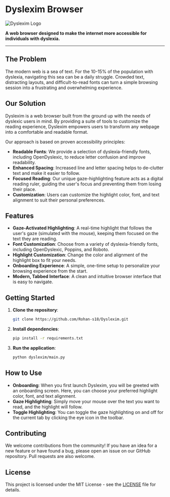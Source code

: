 # Dyslexim Browser

![Dyslexim Logo](https://raw.githubusercontent.com/Rohan-s18/Dyslexim/main/assets/logo.png)

**A web browser designed to make the internet more accessible for individuals with dyslexia.**

---

## The Problem

The modern web is a sea of text. For the 10-15% of the population with dyslexia, navigating this sea can be a daily struggle. Crowded text, distracting layouts, and difficult-to-read fonts can turn a simple browsing session into a frustrating and overwhelming experience.

## Our Solution

Dyslexim is a web browser built from the ground up with the needs of dyslexic users in mind. By providing a suite of tools to customize the reading experience, Dyslexim empowers users to transform any webpage into a comfortable and readable format.

Our approach is based on proven accessibility principles:

*   **Readable Fonts**: We provide a selection of dyslexia-friendly fonts, including OpenDyslexic, to reduce letter confusion and improve readability.
*   **Enhanced Spacing**: Increased line and letter spacing helps to de-clutter text and make it easier to follow.
*   **Focused Reading**: Our unique gaze-highlighting feature acts as a digital reading ruler, guiding the user's focus and preventing them from losing their place.
*   **Customization**: Users can customize the highlight color, font, and text alignment to suit their personal preferences.

## Features

*   **Gaze-Activated Highlighting**: A real-time highlight that follows the user's gaze (simulated with the mouse), keeping them focused on the text they are reading.
*   **Font Customization**: Choose from a variety of dyslexia-friendly fonts, including OpenDyslexic, Poppins, and Roboto.
*   **Highlight Customization**: Change the color and alignment of the highlight box to fit your needs.
*   **Onboarding Experience**: A simple, one-time setup to personalize your browsing experience from the start.
*   **Modern, Tabbed Interface**: A clean and intuitive browser interface that is easy to navigate.

## Getting Started

1.  **Clone the repository**:
    ```bash
    git clone https://github.com/Rohan-s18/Dyslexim.git
    ```
2.  **Install dependencies**:
    ```bash
    pip install -r requirements.txt
    ```
3.  **Run the application**:
    ```bash
    python dyslexim/main.py
    ```

## How to Use

*   **Onboarding**: When you first launch Dyslexim, you will be greeted with an onboarding screen. Here, you can choose your preferred highlight color, font, and text alignment.
*   **Gaze Highlighting**: Simply move your mouse over the text you want to read, and the highlight will follow.
*   **Toggle Highlighting**: You can toggle the gaze highlighting on and off for the current tab by clicking the eye icon in the toolbar.

## Contributing

We welcome contributions from the community! If you have an idea for a new feature or have found a bug, please open an issue on our GitHub repository. Pull requests are also welcome.

## License

This project is licensed under the MIT License - see the [LICENSE](LICENSE) file for details.